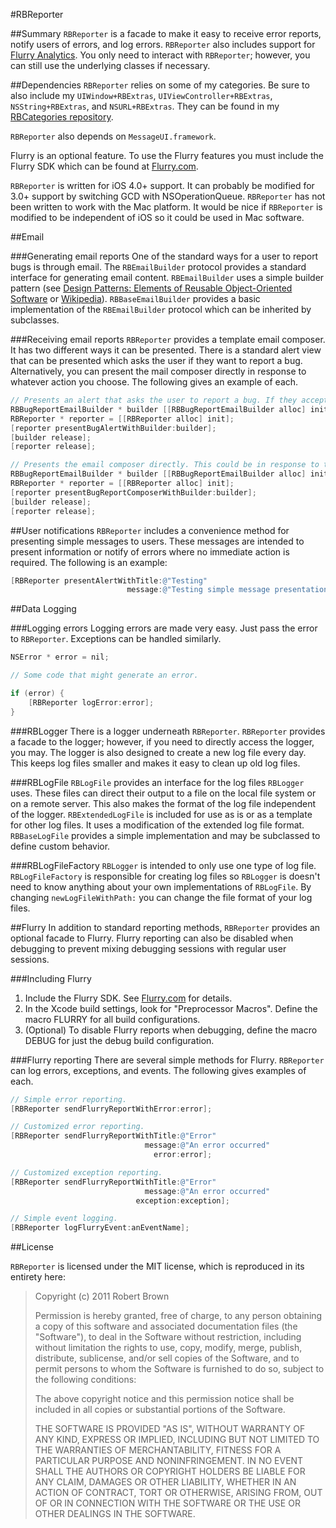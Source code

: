 #RBReporter

##Summary
`RBReporter` is a facade to make it easy to receive error reports, notify users of errors, and log errors. `RBReporter` also includes support for [Flurry Analytics][1]. You only need to interact with `RBReporter`; however, you can still use the underlying classes if necessary. 

##Dependencies
`RBReporter` relies on some of my categories. Be sure to also include my `UIWindow+RBExtras`, `UIViewController+RBExtras`, `NSString+RBExtras`, and `NSURL+RBExtras`. They can be found in my [RBCategories repository][2].

`RBReporter` also depends on `MessageUI.framework`.

Flurry is an optional feature. To use the Flurry features you must include the Flurry SDK which can be found at [Flurry.com][1].

`RBReporter` is written for iOS 4.0+ support. It can probably be modified for 3.0+ support by switching GCD with NSOperationQueue. `RBReporter` has not been written to work with the Mac platform. It would be nice if `RBReporter` is modified to be independent of iOS so it could be used in Mac software. 

##Email

###Generating email reports
One of the standard ways for a user to report bugs is through email. The `RBEmailBuilder` protocol provides a standard interface for generating email content. `RBEmailBuilder` uses a simple builder pattern (see [Design Patterns: Elements of Reusable Object-Oriented Software][3] or [Wikipedia][4]). `RBBaseEmailBuilder` provides a basic implementation of the `RBEmailBuilder` protocol which can be inherited by subclasses. 

###Receiving email reports
`RBReporter` provides a template email composer. It has two different ways it can be presented. There is a standard alert view that can be presented which asks the user if they want to report a bug. Alternatively, you can present the mail composer directly in response to whatever action you choose. The following gives an example of each. 

```objective-c
// Presents an alert that asks the user to report a bug. If they accept, then the email composer is presented.
RBBugReportEmailBuilder * builder [[RBBugReportEmailBuilder alloc] initWithError:error];
RBReporter * reporter = [[RBReporter alloc] init];
[reporter presentBugAlertWithBuilder:builder];
[builder release];
[reporter release];

// Presents the email composer directly. This could be in response to the user pressing a bug report button or by some other means.
RBBugReportEmailBuilder * builder [[RBBugReportEmailBuilder alloc] initWithErrorMessage:@"Testing reporter"];
RBReporter * reporter = [[RBReporter alloc] init];
[reporter presentBugReportComposerWithBuilder:builder];
[builder release];
[reporter release];
```

##User notifications
`RBReporter` includes a convenience method for presenting simple messages to users. These messages are intended to present information or notify of errors where no immediate action is required. The following is an example:

```objective-c
[RBReporter presentAlertWithTitle:@"Testing" 
                          message:@"Testing simple message presentation."];
```

##Data Logging

###Logging errors
Logging errors are made very easy. Just pass the error to `RBReporter`. Exceptions can be handled similarly.

```objective-c
NSError * error = nil;

// Some code that might generate an error.

if (error) {
	[RBReporter logError:error];
}
```

###RBLogger
There is a logger underneath `RBReporter`. `RBReporter` provides a facade to the logger; however, if you need to directly access the logger, you may. The logger is also designed to create a new log file every day. This keeps log files smaller and makes it easy to clean up old log files. 

###RBLogFile
`RBLogFile` provides an interface for the log files `RBLogger` uses. These files can direct their output to a file on the local file system or on a remote server. This also makes the format of the log file independent of the logger. `RBExtendedLogFile` is included for use as is or as a template for other log files. It uses a modification of the extended log file format. `RBBaseLogFile` provides a simple implementation and may be subclassed to define custom behavior.

###RBLogFileFactory
`RBLogger` is intended to only use one type of log file. `RBLogFileFactory` is responsible for creating log files so  `RBLogger` is doesn't need to know anything about your own implementations of `RBLogFile`. By changing `newLogFileWithPath:` you can change the file format of your log files.

##Flurry
In addition to standard reporting methods, `RBReporter` provides an optional facade to Flurry. Flurry reporting can also be disabled when debugging to prevent mixing debugging sessions with regular user sessions.

###Including Flurry
1. Include the Flurry SDK. See [Flurry.com][1] for details.
2. In the Xcode build settings, look for "Preprocessor Macros". Define the macro FLURRY for all build configurations.
3. (Optional) To disable Flurry reports when debugging, define the macro DEBUG for just the debug build configuration.

###Flurry reporting
There are several simple methods for Flurry. `RBReporter` can log errors, exceptions, and events. The following gives examples of each.

```objective-c
// Simple error reporting.
[RBReporter sendFlurryReportWithError:error];

// Customized error reporting.
[RBReporter sendFlurryReportWithTitle:@"Error"
                              message:@"An error occurred"
                                error:error];

// Customized exception reporting.
[RBReporter sendFlurryReportWithTitle:@"Error"
                              message:@"An error occurred"
                            exception:exception];

// Simple event logging.
[RBReporter logFlurryEvent:anEventName];
```

##License

`RBReporter` is licensed under the MIT license, which is reproduced in its entirety here:

>Copyright (c) 2011 Robert Brown
>
>Permission is hereby granted, free of charge, to any person obtaining a copy
>of this software and associated documentation files (the "Software"), to deal
>in the Software without restriction, including without limitation the rights
>to use, copy, modify, merge, publish, distribute, sublicense, and/or sell
>copies of the Software, and to permit persons to whom the Software is
>furnished to do so, subject to the following conditions:
>
>The above copyright notice and this permission notice shall be included in
>all copies or substantial portions of the Software.
>
>THE SOFTWARE IS PROVIDED "AS IS", WITHOUT WARRANTY OF ANY KIND, EXPRESS OR
>IMPLIED, INCLUDING BUT NOT LIMITED TO THE WARRANTIES OF MERCHANTABILITY,
>FITNESS FOR A PARTICULAR PURPOSE AND NONINFRINGEMENT. IN NO EVENT SHALL THE
>AUTHORS OR COPYRIGHT HOLDERS BE LIABLE FOR ANY CLAIM, DAMAGES OR OTHER
>LIABILITY, WHETHER IN AN ACTION OF CONTRACT, TORT OR OTHERWISE, ARISING FROM,
>OUT OF OR IN CONNECTION WITH THE SOFTWARE OR THE USE OR OTHER DEALINGS IN
>THE SOFTWARE.

  [1]: http://www.flurry.com/
  [2]: https://github.com/rob-brown/RBCategories
  [3]: http://www.amazon.com/Design-Patterns-Elements-Reusable-Object-Oriented/dp/0201633612/ref=sr_1_1?ie=UTF8&qid=1306283437&sr=8-1
  [4]: http://en.wikipedia.org/wiki/Builder_pattern
